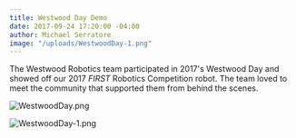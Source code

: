 ```yaml
---
title: Westwood Day Demo
date: 2017-09-24 17:20:00 -04:00
author: Michael Serratore
image: "/uploads/WestwoodDay-1.png"
---
```


The Westwood Robotics team participated in 2017's Westwood Day and showed off our 2017 *FIRST* Robotics Competition robot. The team loved to meet the community that supported them from behind the scenes.

![WestwoodDay.png](/uploads/WestwoodDay.png)

![WestwoodDay-1.png](/uploads/WestwoodDay-1.png)